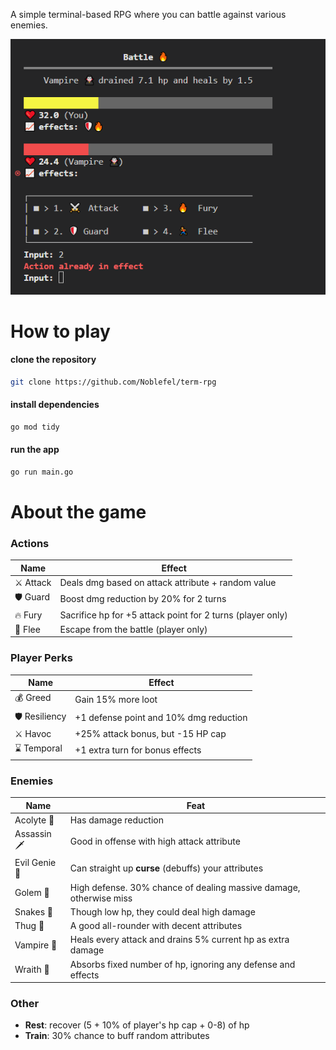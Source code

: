 A simple terminal-based RPG where you can battle against various enemies.

<img src="https://github.com/Noblefel/term-rpg/blob/main/sample.PNG">

# How to play

#### clone the repository
```bash
git clone https://github.com/Noblefel/term-rpg
``` 

#### install dependencies 
```sh
go mod tidy
```

#### run the app 
```sh
go run main.go
```

# About the game

### Actions
| Name | Effect |
| -------- | ------- |  
| ⚔️ Attack | Deals dmg based on attack attribute + random value |
| 🛡️ Guard | Boost dmg reduction by 20% for 2 turns |
| 🔥 Fury | Sacrifice hp for +5 attack point for 2 turns (player only) |
| 🏃 Flee | Escape from the battle (player only) |

### Player Perks
| Name | Effect |
| -------- | ------- |  
| 💰 Greed | Gain 15% more loot |
| 🛡️ Resiliency | +1 defense point and 10% dmg reduction |
| ⚔️ Havoc | +25% attack bonus, but -15 HP cap|
| ⌛ Temporal | +1 extra turn for bonus effects |

### Enemies
| Name | Feat |
| -------- | ------- |  
| Acolyte 🧙| Has damage reduction |
| Assassin 🗡️| Good in offense with high attack attribute |
| Evil Genie 🧞 | Can straight up **curse** (debuffs) your attributes |
| Golem 🗿  | High defense. 30% chance of dealing massive damage, otherwise miss |
| Snakes 🐍 | Though low hp, they could deal high damage |
| Thug 🥊 | A good all-rounder with decent attributes |
| Vampire 🧛 | Heals every attack and drains 5% current hp as extra damage |
| Wraith 👻 | Absorbs fixed number of hp, ignoring any defense and effects |

### Other
- **Rest**: recover (5 + 10% of player's hp cap + 0-8) of hp
- **Train**: 30% chance to buff random attributes